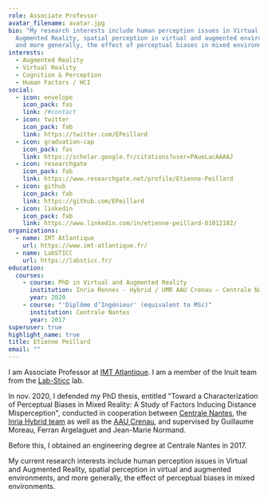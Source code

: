 ```yaml
---
role: Associate Professor
avatar_filename: avatar.jpg
bio: "My research interests include human perception issues in Virtual and
  Augmented Reality, spatial perception in virtual and augmented environments,
  and more generally, the effect of perceptual biases in mixed environments. "
interests:
  - Augmented Reality
  - Virtual Reality
  - Cognition & Perception
  - Human Factors / HCI
social:
  - icon: envelope
    icon_pack: fas
    link: /#contact
  - icon: twitter
    icon_pack: fab
    link: https://twitter.com/EPeillard
  - icon: graduation-cap
    icon_pack: fas
    link: https://scholar.google.fr/citations?user=PAueLacAAAAJ
  - icon: researchgate
    icon_pack: fab
    link: https://www.researchgate.net/profile/Etienne-Peillard
  - icon: github
    icon_pack: fab
    link: https://github.com/EPeillard
  - icon: linkedin
    icon_pack: fab
    link: https://www.linkedin.com/in/etienne-peillard-81012182/
organizations:
  - name: IMT Atlantique
    url: https://www.imt-atlantique.fr/
  - name: LabSTICC
    url: https://labsticc.fr/
education:
  courses:
    - course: PhD in Virtual and Augmented Reality
      institution: Inria Rennes - Hybrid / UMR AAU Crenau – Centrale Nantes
      year: 2020
    - course: "'Diplôme d’Ingénieur' (equivalent to MSc)"
      institution: Centrale Nantes
      year: 2017
superuser: true
highlight_name: true
title: Etienne Peillard
email: ""
---
```

I am Associate Professor at [IMT Atlantique](https://www.google.com/url?q=https%3A%2F%2Fwww.imt-atlantique.fr%2F&sa=D&sntz=1&usg=AOvVaw0gKTTRvjYCCF7mL2xVV29q). I am a member of the Inuit team from the [Lab-Sticc](https://www.google.com/url?q=https%3A%2F%2Fwww.labsticc.fr%2Fen%2Findex%2F&sa=D&sntz=1&usg=AOvVaw2v4hN11If5KKywCyw7QOo1) lab.

In nov. 2020, I defended my PhD thesis, entitled "Toward a Characterization of Perceptual Biases in Mixed Reality: A Study of Factors Inducing Distance Misperception", conducted in cooperation between [Centrale Nantes](https://www.google.com/url?q=https%3A%2F%2Fwww.ec-nantes.fr%2F&sa=D&sntz=1&usg=AOvVaw209FC5ZFHFw4IGxvvYCBcg), the [Inria Hybrid team](https://www.google.com/url?q=https%3A%2F%2Fteam.inria.fr%2Fhybrid%2F&sa=D&sntz=1&usg=AOvVaw0-sW690HZejJidIeN7Kr2Z) as well as the [AAU Crenau](https://www.google.com/url?q=https%3A%2F%2Faau.archi.fr%2F&sa=D&sntz=1&usg=AOvVaw2zm9FNYdxd1MNKOEPyMD-c), and supervised by Guillaume Moreau, Ferran Argelaguet and Jean-Marie Normand.

Before this, I obtained an engineering degree at Centrale Nantes in 2017.

My current research interests include human perception issues in Virtual and Augmented Reality, spatial perception in virtual and augmented environments, and more generally, the effect of perceptual biases in mixed environments.